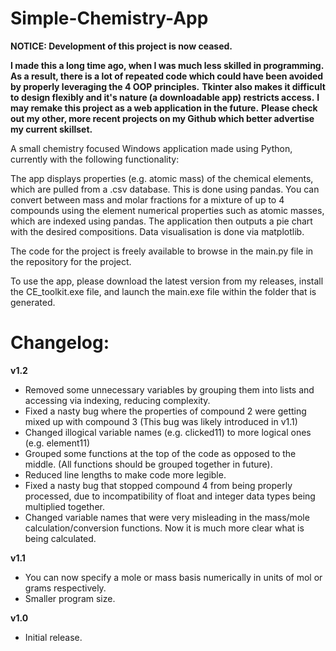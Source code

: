 # Simple-Chemistry-App

**NOTICE: Development of this project is now ceased.**

**I made this a long time ago, when I was much less skilled in programming.** 
**As a result, there is a lot of repeated code which could have been avoided by properly leveraging the 4 OOP principles.**
**Tkinter also makes it difficult to design flexibly and it's nature (a downloadable app) restricts access.**
**I may remake this project as a web application in the future.**
**Please check out my other, more recent projects on my Github which better advertise my current skillset.** 

A small chemistry focused Windows application made using Python, currently with the following functionality:

The app displays properties (e.g. atomic mass) of the chemical elements, which are pulled from a .csv database. This is done using pandas.
You can convert between mass and molar fractions for a mixture of up to 4 compounds using the element numerical properties such as atomic masses, which are indexed using pandas. The application then outputs a pie chart with the desired compositions. Data visualisation is done via matplotlib.

The code for the project is freely available to browse in the main.py file in the repository for the project. 

To use the app, please download the latest version from my releases, install the CE_toolkit.exe file, and launch the main.exe file within the folder that is generated.

# <b>Changelog:</b>

<b>v1.2</b>

- Removed some unnecessary variables by grouping them into lists and accessing via indexing, reducing complexity. 
- Fixed a nasty bug where the properties of compound 2 were getting mixed up with compound 3 (This bug was likely introduced in v1.1)
- Changed illogical variable names (e.g. clicked11) to more logical ones (e.g. element11) 
- Grouped some functions at the top of the code as opposed to the middle. (All functions should be grouped together in future).
- Reduced line lengths to make code more legible. 
- Fixed a nasty bug that stopped compound 4 from being properly processed, due to incompatibility of float and integer data types being multiplied together. 
- Changed variable names that were very misleading in the mass/mole calculation/conversion functions. Now it is much more clear what is being calculated. 

<b>v1.1</b>

- You can now specify a mole or mass basis numerically in units of mol or grams respectively.
- Smaller program size.

<b>v1.0</b>

- Initial release. 


